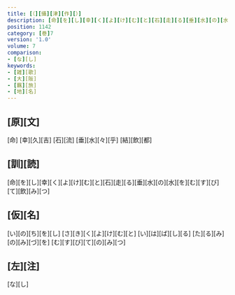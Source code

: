 ```yaml
---
title: [（][攝][津][作][）]
description: [命][を][し][幸][く][よ][け][む][と][石][走][る][垂][水][の][水][を][む][す][び][て][飲][み][つ]
position: 1142
category: [巻]7
version: '1.0'
volume: 7
comparison:
- [な][し]
keywords:
- [雑][歌]
- [大][阪]
- [羈][旅]
- [地][名]
---
```


## [原][文]

[命] [幸][久][吉] [石][流] [垂][水][々][乎] [結][飲][都]

## [訓][読]

[命][を][し][幸][く][よ][け][む][と][石][走][る][垂][水][の][水][を][む][す][び][て][飲][み][つ]

## [仮][名]

[い][の][ち][を][し] [さ][き][く][よ][け][む][と] [い][は][ば][し][る] [た][る][み][の][み][づ][を] [む][す][び][て][の][み][つ]

## [左][注]

[な][し]
